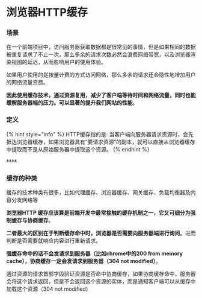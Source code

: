 # 浏览器HTTP缓存

### 场景

在一个前端项目中，访问服务器获取数据都是很常见的事情，但是如果相同的数据被重复请求了不止一次，那么多余的请求次数必然会浪费网络带宽，以及浏览器渲染视图的延迟，从而影响用户的使用体验。

如果用户使用的是按量计费的方式访问网络，那么多余的请求还会隐性地增加用户的网络流量资费。

**因此使用缓存技术，通过资源复用，减少了客户端等待时间和网络流量，同时也能缓解服务器端的压力。可以显著的提升我们网站的性能**。



### 定义

{% hint style="info" %}
HTTP缓存指的是: 当客户端向服务器请求资源时，会先抵达浏览器缓存，如果浏览器具有“要请求资源”的副本，就可以直接从浏览器缓存中提取而不是从原始服务器中提取这个资源。
{% endhint %}

~~****~~

### 缓存的种类

缓存的技术种类有很多，比如代理缓存、浏览器缓存、网关缓存、负载均衡器及内容分发网络等

**浏览器HTTP 缓存应该算是前端开发中最常接触的缓存机制之一，它又可细分为强制缓存与协商缓存**。

**二者最大的区别在于判断缓存命中时，浏览器是否需要向服务器端进行询问**。进而判断是否需要就响应内容进行重新请求。

**强缓存命中的话不会发请求到服务器（比如chrome中的200 from memory cache），协商缓存一定会发请求到服务器（304 not modified）**。

通过资源的请求首部字段验证资源是否命中协商缓存，如果协商缓存命中，服务器会将这个请求返回，但是不会返回这个资源的实体，而是通知客户端可以从缓存中加载这个资源（304 not modified）

